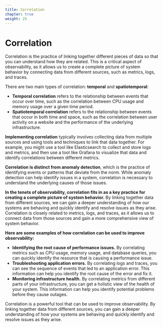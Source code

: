 ```yaml
---
title: Correlation
chapter: true
weight: 25
---
```


# Correlation

Correlation is the practice of linking together different pieces of data so that you can understand how they are related. This is a critical aspect of observability, as it allows us to create a complete picture of system behavior by connecting data from different sources, such as metrics, logs, and traces.

There are two main types of correlation: **temporal** and **spatiotemporal**:
- **Temporal correlation** refers to the relationship between events that occur over time, such as the correlation between CPU usage and memory usage over a given time period.
- **Spatiotemporal correlation** refers to the relationship between events that occur in both time and space, such as the correlation between user activity on a website and the performance of the underlying infrastructure.

**Implementing correlation** typically involves collecting data from multiple sources and using tools and techniques to link that data together. For example, you might use a tool like Elasticsearch to collect and store logs and metrics, and then use a tool like Grafana to visualize that data and identify correlations between different metrics.

**Correlation is distinct from anomaly detection**, which is the practice of identifying events or patterns that deviate from the norm. While anomaly detection can help identify issues in a system, correlation is necessary to understand the underlying causes of those issues.

**In the tenets of observability, correlation fits in as a key practice for creating a complete picture of system behavior.** By linking together data from different sources, we can gain a deeper understanding of how our systems are behaving and quickly identify and resolve issues as they arise. Correlation is closely related to metrics, logs, and traces, as it allows us to connect data from those sources and gain a more comprehensive view of system behavior.

**Here are some examples of how correlation can be used to improve observability:**

- **Identifying the root cause of performance issues.** By correlating metrics such as CPU usage, memory usage, and database queries, you can quickly identify the resource that is causing a performance issue.
- **Troubleshooting application errors.** By correlating logs and traces, you can see the sequence of events that led to an application error. This information can help you identify the root cause of the error and fix it.
- **Monitoring infrastructure health.** By correlating metrics from different parts of your infrastructure, you can get a holistic view of the health of your system. This information can help you identify potential problems before they cause outages.

Correlation is a powerful tool that can be used to improve observability. By linking together data from different sources, you can gain a deeper understanding of how your systems are behaving and quickly identify and resolve issues as they arise.
